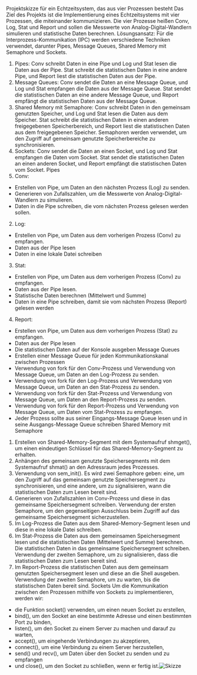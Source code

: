 Projektskizze für ein Echtzeitsystem, das aus vier Prozessen besteht
Das Ziel des Projekts ist die Implementierung eines Echtzeitsystems mit vier Prozessen, die 
miteinander kommunizieren. Die vier Prozesse heißen Conv, Log, Stat und Report und sollen 
die Messwerte von Analog-Digital-Wandlern simulieren und statistische Daten berechnen.
Lösungsansatz: 
Für die Interprozess-Kommunikation (IPC) werden verschiedene Techniken verwendet, 
darunter Pipes, Message Queues, Shared Memory mit Semaphore und Sockets.
1. Pipes: Conv schreibt Daten in eine Pipe und Log und Stat lesen die Daten aus der Pipe. 
Stat schreibt die statistischen Daten in eine andere Pipe, und Report liest die statistischen 
Daten aus der Pipe.
2. Message Queues: Conv sendet die Daten an eine Message Queue, und Log und Stat 
empfangen die Daten aus der Message Queue. Stat sendet die statistischen Daten an 
eine andere Message Queue, und Report empfängt die statistischen Daten aus der 
Message Queue.
3. Shared Memory mit Semaphore: Conv schreibt Daten in den gemeinsam genutzten 
Speicher, und Log und Stat lesen die Daten aus dem Speicher. Stat schreibt die 
statistischen Daten in einen anderen freigegebenen Speicherbereich, und Report liest 
die statistischen Daten aus dem freigegebenen Speicher. Semaphoren werden 
verwendet, um den Zugriff auf gemeinsam genutzte Speicherbereiche zu 
synchronisieren.
4. Sockets: Conv sendet die Daten an einen Socket, und Log und Stat empfangen die Daten 
vom Socket. Stat sendet die statistischen Daten an einen anderen Socket, und Report 
empfängt die statistischen Daten vom Socket.
Pipes
1. Conv:
- Erstellen von Pipe, um Daten an den nächsten Prozess (Log) zu senden.
- Generieren von Zufallszahlen, um die Messwerte von Analog-Digital-Wandlern zu 
simulieren.
- Daten in die Pipe schreiben, die vom nächsten Prozess gelesen werden sollen.
2. Log:
- Erstellen von Pipe, um Daten aus dem vorherigen Prozess (Conv) zu empfangen.
- Daten aus der Pipe lesen
- Daten in eine lokale Datei schreiben
3. Stat:
- Erstellen von Pipe, um Daten aus dem vorherigen Prozess (Conv) zu empfangen.
- Daten aus der Pipe lesen.
- Statistische Daten berechnen (Mittelwert und Summe)
- Daten in eine Pipe schreiben, damit sie vom nächsten Prozess (Report) gelesen 
werden 
4. Report:
- Erstellen von Pipe, um Daten aus dem vorherigen Prozess (Stat) zu empfangen.
- Daten aus der Pipe lesen
- Die statistischen Daten auf der Konsole ausgeben
Message Queues
- Erstellen einer Message Queue für jeden Kommunikationskanal zwischen Prozessen
- Verwendung von fork für den Conv-Prozess und Verwendung von Message Queue, 
um Daten an den Log-Prozess zu senden.
- Verwendung von fork für den Log-Prozess und Verwendung von Message Queue, 
um Daten an den Stat-Prozess zu senden.
- Verwendung von fork für den Stat-Prozess und Verwendung von Message Queue, 
um Daten an den Report-Prozess zu senden.
- Verwendung von fork für den Report-Prozess und Verwendung von Message Queue, 
um Daten vom Stat-Prozess zu empfangen.
- Jeder Prozess sollte aus seiner Eingangs-Message Queue lesen und in seine 
Ausgangs-Message Queue schreiben
Shared Memory mit Semaphore
1. Erstellen von Shared-Memory-Segment mit dem Systemaufruf shmget(), um einen 
eindeutigen Schlüssel für das Shared-Memory-Segment zu erhalten.
2. Anhängen des gemeinsam genutzte Speichersegments mit dem Systemaufruf shmat() an 
den Adressraum jedes Prozesses.
3. Verwendung von sem_init(). Es wird zwei Semaphore geben: eine, um den Zugriff auf das 
gemeinsam genutzte Speichersegment zu synchronisieren, und eine andere, um zu 
signalisieren, wann die statistischen Daten zum Lesen bereit sind.
4. Generieren von Zufallszahlen im Conv-Prozess und diese in das gemeinsame 
Speichersegment schreiben. Verwendung der ersten Semaphore, um den gegenseitigen 
Ausschluss beim Zugriff auf das gemeinsame Speichersegment sicherzustellen.
5. Im Log-Prozess die Daten aus dem Shared-Memory-Segment lesen und diese in eine lokale 
Datei schreiben.
6. Im Stat-Prozess die Daten aus dem gemeinsamen Speichersegment lesen und die 
statistischen Daten (Mittelwert und Summe) berechnen. Die statistischen Daten in das 
gemeinsame Speichersegment schreiben. Verwendung der zweiten Semaphore, um zu 
signalisieren, dass die statistischen Daten zum Lesen bereit sind.
7. Im Report-Prozess die statistischen Daten aus dem gemeinsam genutzten Speichersegment
lesen und diese an die Shell ausgeben. Verwendung der zweiten Semaphore, um zu warten, 
bis die statistischen Daten bereit sind.
Sockets
Um die Kommunikation zwischen den Prozessen mithilfe von Sockets zu implementieren, 
werden wir:
- die Funktion socket() verwenden, um einen neuen Socket zu erstellen, 
- bind(), um den Socket an eine bestimmte Adresse und einen bestimmten Port zu 
binden, 
- listen(), um den Socket zu einem Server zu machen und darauf zu warten,
- accept(), um eingehende Verbindungen zu akzeptieren, 
- connect(), um eine Verbindung zu einem Server herzustellen, 
- send() und recv(), um Daten über den Socket zu senden und zu empfangen
- und close(), um den Socket zu schließen, wenn er fertig ist.![Skizze](https://github.com/sajadbasher/BSRN---Echtzeitsystem-mit-4-Prozessen/assets/104499822/00c51191-26d1-4476-9cd0-7ceb80618846)
